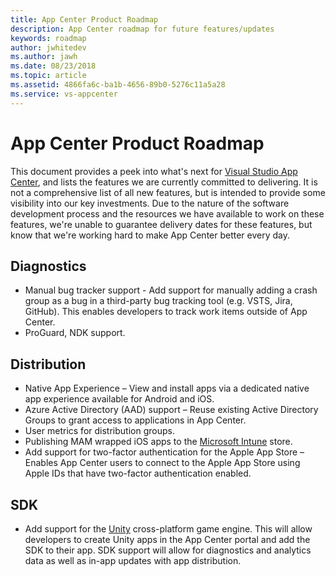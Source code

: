 ```yaml
---
title: App Center Product Roadmap
description: App Center roadmap for future features/updates
keywords: roadmap
author: jwhitedev
ms.author: jawh
ms.date: 08/23/2018
ms.topic: article
ms.assetid: 4866fa6c-ba1b-4656-89b0-5276c11a5a28
ms.service: vs-appcenter
---
```


# App Center Product Roadmap

This document provides a peek into what's next for [Visual Studio App Center](https://appcenter.ms), and lists the features we are currently committed to delivering. It is not a comprehensive list of all new features, but is intended to provide some visibility into our key investments. Due to the nature of the software development process and the resources we have available to work on these features, we're unable to guarantee delivery dates for these features, but know that we're working hard to make App Center better every day.

## Diagnostics

* Manual bug tracker support - Add support for manually adding a crash group as a bug in a third-party bug tracking tool (e.g. VSTS, Jira, GitHub). This enables developers to track work items outside of App Center.
* ProGuard, NDK support.

## Distribution

* Native App Experience – View and install apps via a dedicated native app experience available for Android and iOS.
* Azure Active Directory (AAD) support – Reuse existing Active Directory Groups to grant access to applications in App Center.
* User metrics for distribution groups.
* Publishing MAM wrapped iOS apps to the [Microsoft Intune](https://www.microsoft.com/en-us/cloud-platform/microsoft-intune) store.
* Add support for two-factor authentication for the Apple App Store – Enables App Center users to connect to the Apple App Store using Apple IDs that have two-factor authentication enabled.

## SDK

* Add support for the [Unity](https://unity3d.com/) cross-platform game engine. This will allow developers to create Unity apps in the App Center portal and add the SDK to their app. SDK support will allow for diagnostics and analytics data as well as in-app updates with app distribution.
